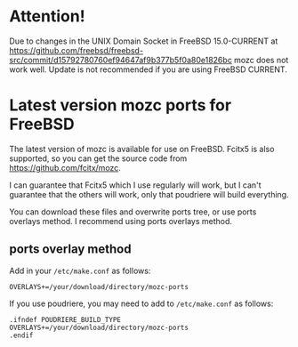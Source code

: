 # Attention!
Due to changes in the UNIX Domain Socket in FreeBSD 15.0-CURRENT at https://github.com/freebsd/freebsd-src/commit/d15792780760ef94647af9b377b5f0a80e1826bc mozc does not work well.
Update is not recommended if you are using FreeBSD CURRENT.

# Latest version mozc ports for FreeBSD

The latest version of mozc is available for use on FreeBSD.
Fcitx5 is also supported, so you can get the source code from https://github.com/fcitx/mozc.

I can guarantee that Fcitx5 which I use regularly will work,
but I can't guarantee that the others will work,
only that poudriere will build everything.

You can download these files and overwrite ports tree, or use ports overlays method.
I recommend using ports overlays method.

## ports overlay method

Add in your `/etc/make.conf` as follows:

`OVERLAYS+=/your/download/directory/mozc-ports`

If you use poudriere, you may need to add to `/etc/make.conf` as follows:

    .ifndef POUDRIERE_BUILD_TYPE
    OVERLAYS+=/your/download/directory/mozc-ports
    .endif
